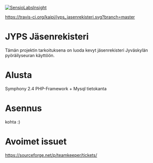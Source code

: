 [![SensioLabsInsight](https://insight.sensiolabs.com/projects/78123516-0154-47ee-bc46-6b6700e457ff/mini.png)](https://insight.sensiolabs.com/projects/78123516-0154-47ee-bc46-6b6700e457ff)

https://travis-ci.org/kaipi/jyps_jasenrekisteri.svg?branch=master

JYPS Jäsenrekisteri
===================
Tämän projektin tarkoituksena on luoda kevyt jäsenrekisteri Jyväskylän pyöräilyseuran käyttöön.

Alusta
=======
Symphony 2.4 PHP-Framework + Mysql tietokanta

Asennus
=======
kohta :)

Avoimet issuet
===============
https://sourceforge.net/p/teamkeeper/tickets/
